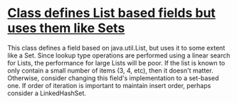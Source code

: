 # [Class defines List based fields but uses them like Sets](http://fb-contrib.sourceforge.net/bugdescriptions.html#DLC_DUBIOUS_LIST_COLLECTION)

This class defines a field based on java.util.List, but uses it to some extent like a Set. Since
			lookup type operations are performed using a linear search for Lists, the performance for large
			Lists will be poor. If the list is known to only contain a small number of items (3, 4, etc), then it
			doesn't matter. Otherwise, consider changing this field's implementation to a set-based one. If order of
			iteration is important to maintain insert order, perhaps consider a LinkedHashSet.